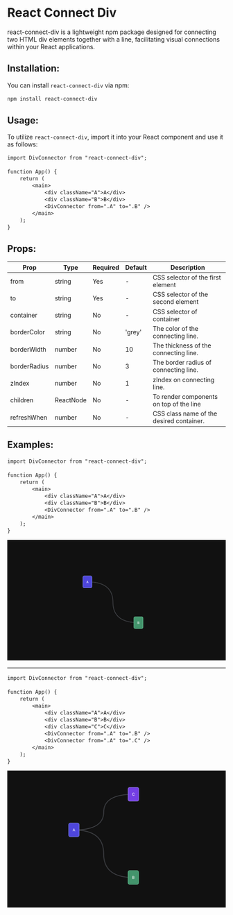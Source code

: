 # React Connect Div

react-connect-div is a lightweight npm package designed for connecting two HTML div elements together with a line, facilitating visual connections within your React applications.

## Installation:

You can install `react-connect-div` via npm:

```bash
npm install react-connect-div
```

## Usage:

To utilize `react-connect-div`, import it into your React component and use it as follows:

```tsx
import DivConnector from "react-connect-div";

function App() {
    return (
        <main>
            <div className="A">A</div>
            <div className="B">B</div>
            <DivConnector from=".A" to=".B" />
        </main>
    );
}
```

## Props:

| Prop         | Type      | Required | Default | Description                              |
| ------------ | --------- | -------- | ------- | ---------------------------------------- |
| from         | string    | Yes      | -       | CSS selector of the first element        |
| to           | string    | Yes      | -       | CSS selector of the second element       |
| container    | string    | No       | -       | CSS selector of container                |
| borderColor  | string    | No       | 'grey'  | The color of the connecting line.        |
| borderWidth  | number    | No       | 10      | The thickness of the connecting line.    |
| borderRadius | number    | No       | 3       | The border radius of connecting line.    |
| zIndex       | number    | No       | 1       | zIndex on connecting line.               |
| children     | ReactNode | No       | -       | To render components on top of the line  |
| refreshWhen  | number    | No       | -       | CSS class name of the desired container. |

## Examples:

```tsx
import DivConnector from "react-connect-div";

function App() {
    return (
        <main>
            <div className="A">A</div>
            <div className="B">B</div>
            <DivConnector from=".A" to=".B" />
        </main>
    );
}
```

![preview on the above code](https://github.com/raazi-muhammed/react-connect-div/blob/main/demo/images/demo-1.png?raw=true)

---

```tsx
import DivConnector from "react-connect-div";

function App() {
    return (
        <main>
            <div className="A">A</div>
            <div className="B">B</div>
            <div className="C">C</div>
            <DivConnector from=".A" to=".B" />
            <DivConnector from=".A" to=".C" />
        </main>
    );
}
```

![preview on the above code](https://github.com/raazi-muhammed/react-connect-div/blob/main/demo/images/demo-2.png?raw=true)

